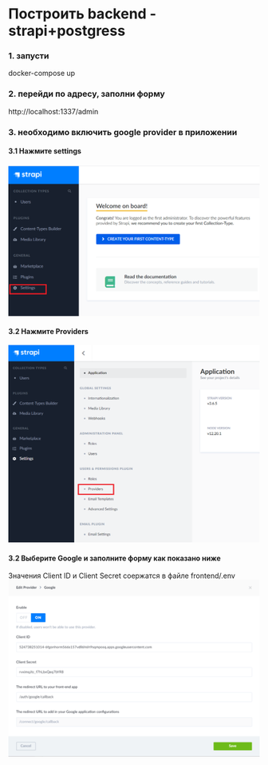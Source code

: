 # Построить backend - strapi+postgress

### 1. запусти
docker-compose up

### 2. перейди по адресу, заполни форму
http://localhost:1337/admin

### 3. необходимо включить google provider в приложении

#### 3.1 Нажмите settings
![image info](https://github.com/Ulibka68/strapi-next-auth/blob/master/backend/assets/1.png?raw=true)

#### 3.2 Нажмите Providers
![image info](https://github.com/Ulibka68/strapi-next-auth/blob/master/backend/assets/2.png?raw=true)

#### 3.2 Выберите Google и заполните форму как показано ниже
Значения Client ID и Client Secret соержатся в файле frontend/.env
![image info](https://github.com/Ulibka68/strapi-next-auth/blob/master/backend/assets/3.png?raw=true)